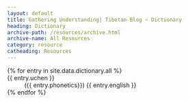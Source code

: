 ```yaml
---
layout: default
title: Gathering Understanding| Tibetan Blog ~ Dictionary
heading: Dictionary
archive-path: /resources/archive.html
archive-name: All Resources
category: resource
catheading: Resources
---
```


<dl class="dl-horizontal">
{% for entry in site.data.dictionary.all %}
  <dt lang="bo"><a name="{{entry.wylie| append: '.'}}">{{ entry.uchen }}</a></dt>
  <dd>({{ entry.phonetics}}) {{ entry.english }}</dd>
{% endfor %}
</dl>

